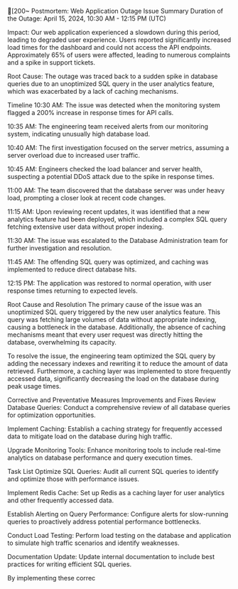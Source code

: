 [200~
Postmortem: Web Application Outage
Issue Summary
Duration of the Outage: April 15, 2024, 10:30 AM - 12:15 PM (UTC)

Impact: Our web application experienced a slowdown during this period, leading to degraded user experience. Users reported significantly increased load times for the dashboard and could not access the API endpoints. Approximately 65% of users were affected, leading to numerous complaints and a spike in support tickets.

Root Cause: The outage was traced back to a sudden spike in database queries due to an unoptimized SQL query in the user analytics feature, which was exacerbated by a lack of caching mechanisms.

Timeline
10:30 AM: The issue was detected when the monitoring system flagged a 200% increase in response times for API calls.

10:35 AM: The engineering team received alerts from our monitoring system, indicating unusually high database load.

10:40 AM: The first investigation focused on the server metrics, assuming a server overload due to increased user traffic.

10:45 AM: Engineers checked the load balancer and server health, suspecting a potential DDoS attack due to the spike in response times.

11:00 AM: The team discovered that the database server was under heavy load, prompting a closer look at recent code changes.

11:15 AM: Upon reviewing recent updates, it was identified that a new analytics feature had been deployed, which included a complex SQL query fetching extensive user data without proper indexing.

11:30 AM: The issue was escalated to the Database Administration team for further investigation and resolution.

11:45 AM: The offending SQL query was optimized, and caching was implemented to reduce direct database hits.

12:15 PM: The application was restored to normal operation, with user response times returning to expected levels.

Root Cause and Resolution
The primary cause of the issue was an unoptimized SQL query triggered by the new user analytics feature. This query was fetching large volumes of data without appropriate indexing, causing a bottleneck in the database. Additionally, the absence of caching mechanisms meant that every user request was directly hitting the database, overwhelming its capacity.

To resolve the issue, the engineering team optimized the SQL query by adding the necessary indexes and rewriting it to reduce the amount of data retrieved. Furthermore, a caching layer was implemented to store frequently accessed data, significantly decreasing the load on the database during peak usage times.

Corrective and Preventative Measures
Improvements and Fixes
Review Database Queries: Conduct a comprehensive review of all database queries for optimization opportunities.

Implement Caching: Establish a caching strategy for frequently accessed data to mitigate load on the database during high traffic.

Upgrade Monitoring Tools: Enhance monitoring tools to include real-time analytics on database performance and query execution times.

Task List
Optimize SQL Queries: Audit all current SQL queries to identify and optimize those with performance issues.

Implement Redis Cache: Set up Redis as a caching layer for user analytics and other frequently accessed data.

Establish Alerting on Query Performance: Configure alerts for slow-running queries to proactively address potential performance bottlenecks.

Conduct Load Testing: Perform load testing on the database and application to simulate high traffic scenarios and identify weaknesses.

Documentation Update: Update internal documentation to include best practices for writing efficient SQL queries.

By implementing these correc
